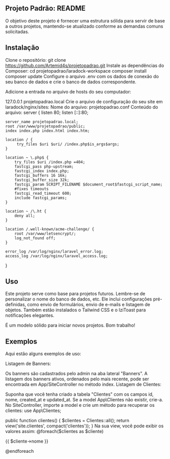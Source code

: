 ## Projeto Padrão: README
O objetivo deste projeto é fornecer uma estrutura sólida para servir de base a outros projetos, mantendo-se atualizado conforme as demandas comuns solicitadas.

## Instalação
Clone o repositório:
git clone https://github.com/Artemid4s/projetopadrao.git
Instale as dependências do Composer:
cd projetopadrao/laradock-workspace
composer install
composer update
Configure o arquivo .env com os dados de conexão do seu banco de dados e crie o banco de dados correspondente.

Adicione a entrada no arquivo de hosts do seu computador:

127.0.0.1 projetopadrao.local
Crie o arquivo de configuração do seu site em laradock/nginx/sites:
Nome do arquivo: projetopadrao.conf
Conteúdo do arquivo:
server {
    listen 80;
    listen [::]:80;

    server_name projetopadrao.local;
    root /var/www/projetopadrao/public;
    index index.php index.html index.htm;

    location / {
         try_files $uri $uri/ /index.php$is_args$args;
    }

    location ~ \.php$ {
        try_files $uri /index.php =404;
        fastcgi_pass php-upstream;
        fastcgi_index index.php;
        fastcgi_buffers 16 16k;
        fastcgi_buffer_size 32k;
        fastcgi_param SCRIPT_FILENAME $document_root$fastcgi_script_name;
        #fixes timeouts
        fastcgi_read_timeout 600;
        include fastcgi_params;
    }

    location ~ /\.ht {
        deny all;
    }

    location /.well-known/acme-challenge/ {
        root /var/www/letsencrypt/;
        log_not_found off;
    }

    error_log /var/log/nginx/laravel_error.log;
    access_log /var/log/nginx/laravel_access.log;
}

## Uso
Este projeto serve como base para projetos futuros. Lembre-se de personalizar o nome do banco de dados, etc. Ele inclui configurações pré-definidas, como envio de formulários, envio de e-mails e listagem de objetos. Também estão instalados o Tailwind CSS e o IziToast para notificações elegantes.

É um modelo sólido para iniciar novos projetos. Bom trabalho!

## Exemplos
Aqui estão alguns exemplos de uso:

Listagem de Banners:

Os banners são cadastrados pelo admin na aba lateral "Banners". A listagem dos banners ativos, ordenados pelo mais recente, pode ser encontrada em App/SiteController no método index.
Listagem de Clientes:

Suponha que você tenha criado a tabela "Clientes" com os campos id, nome, created_at e updated_at. Se a model App\Clientes não existir, crie-a. No SiteController, importe a model e crie um método para recuperar os clientes:
use App\Clientes;

public function clientes()
{
    $clientes = Clientes::all();
    return view('site.clientes', compact('clientes'));
}
Na sua view, você pode exibir os valores assim:
@foreach($clientes as $cliente)
    <p>{{ $cliente->nome }}</p>
@endforeach
